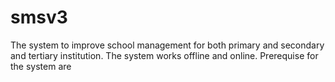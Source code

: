 # smsv3
The system to improve school management for both primary and secondary and tertiary institution.
The system works offline and online.
Prerequise for the system are 
 
